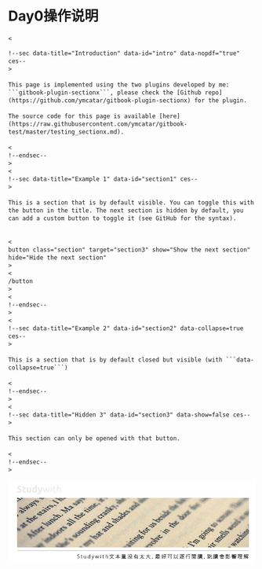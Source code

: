 # Day0操作说明



```
<
```

    !--sec data-title="Introduction" data-id="intro" data-nopdf="true" ces--
    >

    This page is implemented using the two plugins developed by me: ```gitbook-plugin-sectionx```, please check the [Github repo](https://github.com/ymcatar/gitbook-plugin-sectionx) for the plugin.

    The source code for this page is available [here](https://raw.githubusercontent.com/ymcatar/gitbook-test/master/testing_sectionx.md).

    <
    !--endsec--
    >
    <
    !--sec data-title="Example 1" data-id="section1" ces--
    >

    This is a section that is by default visible. You can toggle this with the button in the title. The next section is hidden by default, you can add a custom button to toggle it (see GitHub for the syntax).


    <
    button class="section" target="section3" show="Show the next section" hide="Hide the next section"
    >
    <
    /button
    >
    <
    !--endsec--
    >
    <
    !--sec data-title="Example 2" data-id="section2" data-collapse=true ces--
    >

    This is a section that is by default closed but visible (with ```data-collapse=true```)

    <
    !--endsec--
    >
    <
    !--sec data-title="Hidden 3" data-id="section3" data-show=false ces--
    >

    This section can only be opened with that button.

    <
    !--endsec--
    >

![](/assets/2.jpg)

